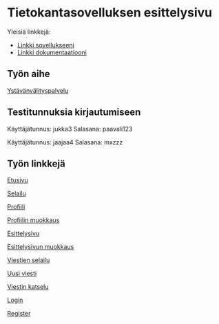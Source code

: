 # Tietokantasovelluksen esittelysivu

Yleisiä linkkejä:

* [Linkki sovellukseeni](http://jexniemi.users.cs.helsinki.fi/tsoha/)
* [Linkki dokumentaatiooni](https://github.com/jexniemi/Tsoha-Bootstrap/blob/master/doc/dokumentaatio.pdf)

## Työn aihe

[Ystävänvälityspalvelu](http://advancedkittenry.github.io/suunnittelu_ja_tyoymparisto/aiheet/Ystavanvalityspalvelu.html) 

## Testitunnuksia kirjautumiseen

Käyttäjätunnus: jukka3 
Salasana: paavali123

Käyttäjätunnus: jaajaa4 
Salasana: mxzzz

## Työn linkkejä

[Etusivu](http://jexniemi.users.cs.helsinki.fi/tsoha/)

[Selailu](http://jexniemi.users.cs.helsinki.fi/tsoha/browse)

[Profiili](http://jexniemi.users.cs.helsinki.fi/tsoha/myprofile)

[Profiilin muokkaus](http://jexniemi.users.cs.helsinki.fi/tsoha/editprofile)

[Esittelysivu](http://jexniemi.users.cs.helsinki.fi/tsoha/mypage)

[Esittelysivun muokkaus](http://jexniemi.users.cs.helsinki.fi/tsoha/mypage_edit)

[Viestien selailu](http://jexniemi.users.cs.helsinki.fi/tsoha/messages)

[Uusi viesti](http://jexniemi.users.cs.helsinki.fi/tsoha/newmessage)

[Viestin katselu](http://jexniemi.users.cs.helsinki.fi/tsoha/viewmessage/1)

[Login](http://jexniemi.users.cs.helsinki.fi/tsoha/login)

[Register](http://jexniemi.users.cs.helsinki.fi/tsoha/register)
